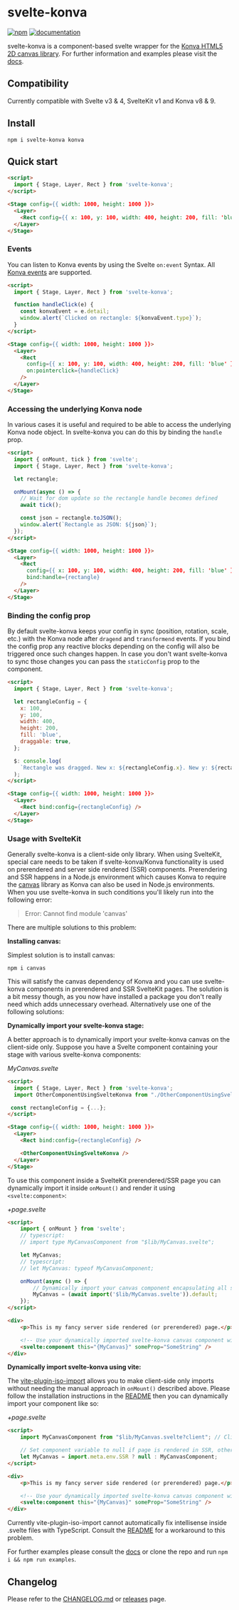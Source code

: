 # svelte-konva

[![npm](https://img.shields.io/npm/v/svelte-konva?style=flat-square)](https://www.npmjs.com/package/svelte-konva)
[![documentation](https://img.shields.io/badge/docs-svelte--konva-success?style=flat-square)](https://konvajs.org/docs/svelte)

svelte-konva is a component-based svelte wrapper for the [Konva HTML5 2D canvas library](https://github.com/konvajs/konva). For further information and examples please visit the [docs](https://konvajs.org/docs/svelte).

## Compatibility

Currently compatible with Svelte v3 & 4, SvelteKit v1 and Konva v8 & 9.

## Install

```npm
npm i svelte-konva konva
```

## Quick start

```html
<script>
  import { Stage, Layer, Rect } from 'svelte-konva';
</script>

<Stage config={{ width: 1000, height: 1000 }}>
  <Layer>
    <Rect config={{ x: 100, y: 100, width: 400, height: 200, fill: 'blue' }} />
  </Layer>
</Stage>
```

### Events

You can listen to Konva events by using the Svelte `on:event` Syntax. All [Konva events](https://konvajs.org/docs/events/Binding_Events.html) are supported.

```html
<script>
  import { Stage, Layer, Rect } from 'svelte-konva';

  function handleClick(e) {
    const konvaEvent = e.detail;
    window.alert(`Clicked on rectangle: ${konvaEvent.type}`);
  }
</script>

<Stage config={{ width: 1000, height: 1000 }}>
  <Layer>
    <Rect
      config={{ x: 100, y: 100, width: 400, height: 200, fill: 'blue' }}
      on:pointerclick={handleClick}
    />
  </Layer>
</Stage>
```

### Accessing the underlying Konva node

In various cases it is useful and required to be able to access the underlying Konva node object. In svelte-konva you can do this by binding the `handle` prop.

```html
<script>
  import { onMount, tick } from 'svelte';
  import { Stage, Layer, Rect } from 'svelte-konva';

  let rectangle;

  onMount(async () => {
    // Wait for dom update so the rectangle handle becomes defined
    await tick();

    const json = rectangle.toJSON();
    window.alert(`Rectangle as JSON: ${json}`);
  });
</script>

<Stage config={{ width: 1000, height: 1000 }}>
  <Layer>
    <Rect
      config={{ x: 100, y: 100, width: 400, height: 200, fill: 'blue' }}
      bind:handle={rectangle}
    />
  </Layer>
</Stage>
```

### Binding the config prop

By default svelte-konva keeps your config in sync (position, rotation, scale, etc.) with the Konva node after `dragend` and `transformend` events. If you bind the config prop any reactive blocks depending on the config will also be triggered once such changes happen. In case you don't want svelte-konva to sync those changes you can pass the `staticConfig` prop to the component.

```html
<script>
  import { Stage, Layer, Rect } from 'svelte-konva';

  let rectangleConfig = {
    x: 100,
    y: 100,
    width: 400,
    height: 200,
    fill: 'blue',
    draggable: true,
  };

  $: console.log(
    `Rectangle was dragged. New x: ${rectangleConfig.x}. New y: ${rectangleConfig.y}.`
  );
</script>

<Stage config={{ width: 1000, height: 1000 }}>
  <Layer>
    <Rect bind:config={rectangleConfig} />
  </Layer>
</Stage>
```

### Usage with SvelteKit

Generally svelte-konva is a client-side only library. When using SvelteKit, special care needs to be taken if svelte-konva/Konva functionality is used on prerendered and server side rendered (SSR) components. Prerendering and SSR happens in a Node.js environment which causes Konva to require the [canvas](https://www.npmjs.com/package/canvas) library as Konva can also be used in Node.js environments. When you use svelte-konva in such conditions you'll likely run into the following error:

> Error: Cannot find module 'canvas'

There are multiple solutions to this problem:

**Installing canvas:**

Simplest solution is to install canvas:

`npm i canvas`

This will satisfy the canvas dependency of Konva and you can use svelte-konva components in prerendered and SSR SvelteKit pages. The solution is a bit messy though, as you now have installed a package you don't really need which adds unnecessary overhead. Alternatively use one of the following solutions:

**Dynamically import your svelte-konva stage:**

A better approach is to dynamically import your svelte-konva canvas on the client-side only. Suppose you have a Svelte component containing your stage with various svelte-konva components:

_MyCanvas.svelte_

```html
<script>
  import { Stage, Layer, Rect } from 'svelte-konva';
  import OtherComponentUsingSvelteKonva from "./OtherComponentUsingSvelteKonva.svelte";

 const rectangleConfig = {...};
</script>

<Stage config={{ width: 1000, height: 1000 }}>
  <Layer>
    <Rect bind:config={rectangleConfig} />

    <OtherComponentUsingSvelteKonva />
  </Layer>
</Stage>
```

To use this component inside a SvelteKit prerendered/SSR page you can dynamically import it inside `onMount()` and render it using `<svelte:component>`:

_+page.svelte_

```html
<script>
	import { onMount } from 'svelte';
	// typescript:
	// import type MyCanvasComponent from "$lib/MyCanvas.svelte";

	let MyCanvas;
	// typescript:
	// let MyCanvas: typeof MyCanvasComponent;

	onMount(async () => {
		// Dynamically import your canvas component encapsulating all svelte-konva functionality inside onMount()
		MyCanvas = (await import('$lib/MyCanvas.svelte')).default;
	});
</script>

<div>
	<p>This is my fancy server side rendered (or prerendered) page.</p>

	<!-- Use your dynamically imported svelte-konva canvas component with a svelte:component block, you can pass any component props as usual -->
	<svelte:component this="{MyCanvas}" someProp="SomeString" />
</div>
```

**Dynamically import svelte-konva using vite:**

The [vite-plugin-iso-import](https://www.npmjs.com/package/vite-plugin-iso-import) allows you to make client-side only imports without needing the manual approach in `onMount()` described above. Please follow the installation instructions in the [README](https://www.npmjs.com/package/vite-plugin-iso-import) then you can dynamically import your component like so:

_+page.svelte_

```html
<script>
	import MyCanvasComponent from "$lib/MyCanvas.svelte?client"; // Client-side only import

	// Set component variable to null if page is rendered in SSR, otherwise use client-side only import
	let MyCanvas = import.meta.env.SSR ? null : MyCanvasComponent;
</script>

<div>
	<p>This is my fancy server side rendered (or prerendered) page.</p>

	<!-- Use your dynamically imported svelte-konva canvas component with a svelte:component block, you can pass any component props as usual -->
	<svelte:component this="{MyCanvas}" someProp="SomeString" />
</div>
```

Currently vite-plugin-iso-import cannot automatically fix intellisense inside .svelte files with TypeScript. Consult the [README](https://www.npmjs.com/package/vite-plugin-iso-import) for a workaround to this problem.

For further examples please consult the [docs](https://konvajs.org/docs/svelte) or clone the repo and run `npm i && npm run examples`.

## Changelog

Please refer to the [CHANGELOG.md](https://github.com/konvajs/svelte-konva/blob/master/CHANGELOG.md) or [releases](https://github.com/konvajs/svelte-konva/releases) page.
